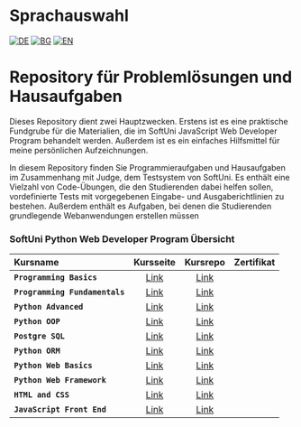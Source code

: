 # Sprachauswahl

[![DE](https://img.shields.io/badge/LANG-DE-green.svg)](https://github.com/Ivan-Plamenov/MyCourses/blob/main/Python_Web_Developer/README.de.md)
[![BG](https://img.shields.io/badge/LANG-BG-red.svg)](https://github.com/Ivan-Plamenov/MyCourses/blob/main/Python_Web_Developer/README.bg.md)
[![EN](https://img.shields.io/badge/LANG-EN-blue.svg)](https://github.com/Ivan-Plamenov/MyCourses/blob/main/Python_Web_Developer/README.md)

# Repository für Problemlösungen und Hausaufgaben

Dieses Repository dient zwei Hauptzwecken. Erstens ist es eine praktische Fundgrube für die Materialien, die im SoftUni JavaScript Web Developer Program behandelt werden. Außerdem ist es ein einfaches Hilfsmittel für meine persönlichen Aufzeichnungen.

In diesem Repository finden Sie Programmieraufgaben und Hausaufgaben im Zusammenhang mit Judge, dem Testsystem von SoftUni. Es enthält eine Vielzahl von Code-Übungen, die den Studierenden dabei helfen sollen, vordefinierte Tests mit vorgegebenen Eingabe- und Ausgaberichtlinien zu bestehen. Außerdem enthält es Aufgaben, bei denen die Studierenden grundlegende Webanwendungen erstellen müssen

### SoftUni Python Web Developer Program Übersicht

|  Kursname | Kursseite | Kursrepo  | Zertifikat |
| :---------- | :---------: | :---------: | :---------: |
| **`Programming Basics`** | [Link](https://softuni.bg/courses/programming-basics)| [Link](https://github.com/Ivan-Plamenov/MyCoursesPortfolio/tree/main/JS_Web_Developer/01_Programming_Basics) | |
| **`Programming Fundamentals`** | [Link](https://softuni.bg/courses/programming-fundamentals-csharp-java-js-python)| [Link](https://github.com/Ivan-Plamenov/MyCoursesPortfolio/tree/main/JS_Web_Developer/02_Programming_Fundamentals) | |
| **`Python Advanced`** | [Link](https://softuni.bg/courses/python-advanced)| [Link](https://github.com/Ivan-Plamenov/MyCoursesPortfolio/tree/main/Python_Web_Developer/03_Python_Advanced) | |
| **`Python OOP`** | [Link](https://softuni.bg/courses/python-oop)| [Link](https://github.com/Ivan-Plamenov/MyCoursesPortfolio/tree/main/Python_Web_Developer/04_Python_OOP) | |
| **`Postgre SQL`** | [Link](https://softuni.bg/opencourses/postgre-sql)| [Link](https://github.com/Ivan-Plamenov/MyCoursesPortfolio/tree/main/Python_Web_Developer/05_Postgre_SQL) | |
| **`Python ORM`** | [Link](https://softuni.bg/courses/python-orm)| [Link](https://github.com/Ivan-Plamenov/MyCoursesPortfolio/tree/main/Python_Web_Developer/06_Python_ORM) | |
| **`Python Web Basics`** | [Link](https://softuni.bg/courses/python-web-basics)| [Link](https://github.com/Ivan-Plamenov/MyCoursesPortfolio/tree/main/Python_Web_Developer/07_Python_Web_Basics) | |
| **`Python Web Framework`** | [Link](https://softuni.bg/courses/python-web-framework)| [Link](https://github.com/Ivan-Plamenov/MyCoursesPortfolio/tree/main/Python_Web_Developer/08_Python_Web_Framework) | |
| **`HTML and CSS`** | [Link](https://softuni.bg/courses/html-and-css)| [Link](https://github.com/Ivan-Plamenov/MyCoursesPortfolio/tree/main/Python_Web_Developer/09_HTML_and_CSS) | |
| **`JavaScript Front End`** | [Link](https://softuni.bg/courses/js-front-end)| [Link](https://github.com/Ivan-Plamenov/MyCoursesPortfolio/tree/main/Python_Web_Developer/10_JS_Front_End) | |

